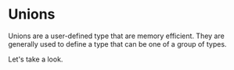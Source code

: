 # Unions

Unions are a user-defined type that are memory efficient. They are generally used to define a type that can be one of a group of types.

Let's take a look.
